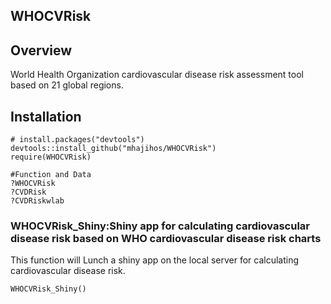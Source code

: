 ## WHOCVRisk
## Overview
World Health Organization cardiovascular disease risk assessment tool based on 21 global regions.

## Installation
```
# install.packages("devtools")
devtools::install_github("mhajihos/WHOCVRisk")
require(WHOCVRisk)

#Function and Data
?WHOCVRisk
?CVDRisk
?CVDRiskwlab

```
### WHOCVRisk_Shiny:Shiny app for calculating cardiovascular disease risk based on WHO cardiovascular disease risk charts
This function will Lunch a shiny app on the local server for calculating cardiovascular disease risk.

```
WHOCVRisk_Shiny()
```
